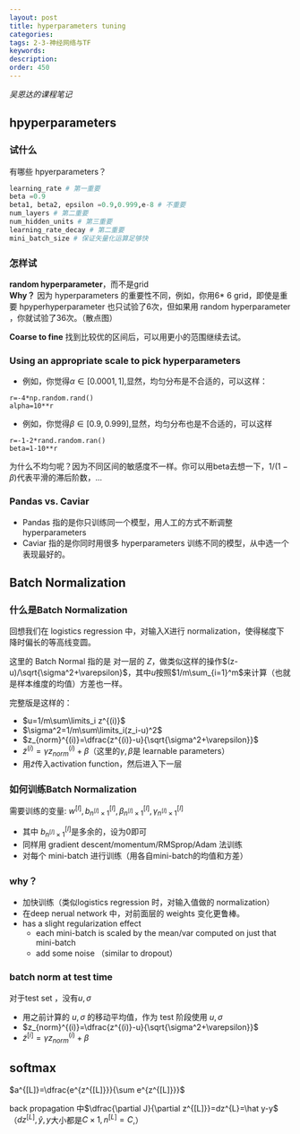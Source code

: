 ```yaml
---
layout: post
title: hyperparameters tuning
categories:
tags: 2-3-神经网络与TF
keywords:
description:
order: 450
---
```


*吴恩达的课程笔记*  

## hpyperparameters
### 试什么
有哪些 hpyerparameters？
```py
learning_rate # 第一重要
beta =0.9
beta1, beta2, epsilon =0.9,0.999,e-8 # 不重要
num_layers # 第二重要
num_hidden_units # 第三重要
learning_rate_decay # 第二重要
mini_batch_size # 保证矢量化运算足够快
```

### 怎样试
**random hyperparameter**，而不是grid  
**Why？** 因为 hyperparameters 的重要性不同，例如，你用6* 6 grid，即使是重要 hpyperhyperparameter 也只试验了6次，但如果用 random hyperparameter ，你就试验了36次。（散点图）

**Coarse to fine** 找到比较优的区间后，可以用更小的范围继续去试。  

### Using an appropriate scale to pick hyperparameters
- 例如，你觉得$\alpha \in [0.0001,1]$,显然，均匀分布是不合适的，可以这样：
```
r=-4*np.random.rand()
alpha=10**r
```
- 例如，你觉得$\beta \in [0.9,0.999]$,显然，均匀分布也是不合适的，可以这样
```
r=-1-2*rand.random.ran()
beta=1-10**r
```

为什么不均匀呢？因为不同区间的敏感度不一样。你可以用beta去想一下，$1/(1-\beta)$代表平滑的滞后阶数，...

### Pandas vs. Caviar
- Pandas 指的是你只训练同一个模型，用人工的方式不断调整 hyperparameters
- Caviar 指的是你同时用很多 hyperparameters 训练不同的模型，从中选一个表现最好的。

## Batch Normalization
### 什么是Batch Normalization
回想我们在 logistics regression 中，对输入X进行 normalization，使得梯度下降时偏长的等高线变圆。  

这里的 Batch Normal 指的是 对一层的 $Z$，做类似这样的操作$(z-u)/\sqrt{\sigma^2+\varepsilon}$，其中$u$按照$1/m\sum_{i=1}^m$来计算（也就是样本维度的均值）方差也一样。  

完整版是这样的：
- $u=1/m\sum\limits_i z^{(i)}$
- $\sigma^2=1/m\sum\limits_i(z_i-u)^2$
- $z_{norm}^{(i)}=\dfrac{z^{(i)}-u}{\sqrt{\sigma^2+\varepsilon}}$  
- $\tilde z^{(i)}=\gamma z_{norm}^{(i)}+\beta$（这里的$\gamma,\beta$是 learnable parameters）
- 用$\tilde z$传入activation function，然后进入下一层

### 如何训练Batch Normalization
需要训练的变量:
$w^{[l]}, b^{[l]}_{n^{[l]}\times 1}, \beta^{[l]}_{n^{[l]}\times 1},  \gamma^{[l]}_{n^{[l]}\times 1}$
- 其中 $b^{[l]}_{n^{[l]}\times 1}$是多余的，设为0即可
- 同样用 gradient descent/momentum/RMSprop/Adam 法训练
- 对每个 mini-batch 进行训练（用各自mini-batch的均值和方差）

### why？
- 加快训练（类似logistics regression 时，对输入值做的 normalization）
- 在deep nerual network 中，对前面层的 weights 变化更鲁棒。
- has a slight regularization effect
    - each mini-batch is scaled by the mean/var computed on just that mini-batch
    - add some noise （similar to dropout）

### batch norm at test time
对于test set ，没有$u,\sigma$
- 用之前计算的 $u,\sigma$ 的移动平均值，作为 test 阶段使用 $u,\sigma$
- $z_{norm}^{(i)}=\dfrac{z^{(i)}-u}{\sqrt{\sigma^2+\varepsilon}}$
- $\tilde z^{[i]}=\gamma z_{norm}^{(i)}+\beta$

## softmax
$a^{[L]}=\dfrac{e^{z^{[L]}}}{\sum e^{z^{[L]}}}$  

back propagation 中$\dfrac{\partial J}{\partial z^{[L]}}=dz^{L}=\hat y-y$  
（$dz^{[L]},\hat y,y$大小都是$C \times 1,n^{[L]}=C$,）  
